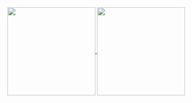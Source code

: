 <a href="https://github.com/Gandalf-hash/convoychat">
  <img height=200 align="center" src="https://github-readme-stats.vercel.app/api/top-langs?username=Gandalf-hash&theme=radical&layout=compact&langs_count=8&card_width=320" />
</a>
 
<a href="https://github.com/Gandalf-hash/github-readme-stats">
  <img height=200 align="center" src="https://github-readme-stats.vercel.app/api?username=Gandalf-hash&theme=radical" />
</a>
